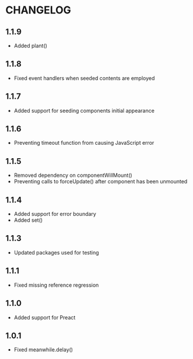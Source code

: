 # CHANGELOG

## 1.1.9

* Added plant()

## 1.1.8

* Fixed event handlers when seeded contents are employed

## 1.1.7

* Added support for seeding components initial appearance

## 1.1.6

* Preventing timeout function from causing JavaScript error

## 1.1.5

* Removed dependency on componentWillMount()
* Preventing calls to forceUpdate() after component has been unmounted

## 1.1.4

* Added support for error boundary
* Added set()

## 1.1.3

* Updated packages used for testing

## 1.1.1

* Fixed missing reference regression

## 1.1.0

* Added support for Preact

## 1.0.1

* Fixed meanwhile.delay()
